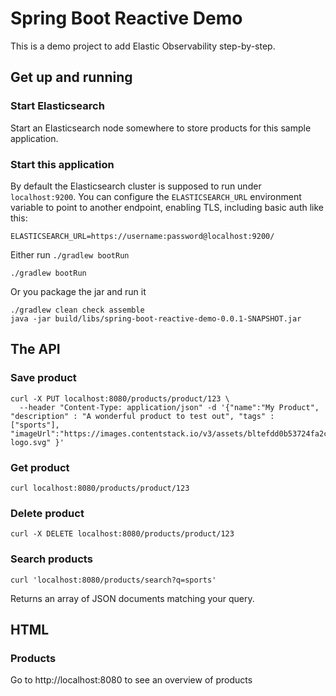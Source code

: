 # Spring Boot Reactive Demo

This is a demo project to add Elastic Observability step-by-step.

## Get up and running

### Start Elasticsearch

Start an Elasticsearch node somewhere to store products for this sample
application.

### Start this application

By default the Elasticsearch cluster is supposed to run under
`localhost:9200`. You can configure the `ELASTICSEARCH_URL` environment
variable to point to another endpoint, enabling TLS, including basic auth
like this:

```
ELASTICSEARCH_URL=https://username:password@localhost:9200/
```

Either run `./gradlew bootRun` 

```
./gradlew bootRun
```

Or you package the jar and run it

```
./gradlew clean check assemble
java -jar build/libs/spring-boot-reactive-demo-0.0.1-SNAPSHOT.jar
```

## The API

### Save product

```
curl -X PUT localhost:8080/products/product/123 \
  --header "Content-Type: application/json" -d '{"name":"My Product", "description" : "A wonderful product to test out", "tags" : ["sports"], "imageUrl":"https://images.contentstack.io/v3/assets/bltefdd0b53724fa2ce/blt280217a63b82a734/5bbdaacf63ed239936a7dd56/elastic-logo.svg" }'
```

### Get product

```
curl localhost:8080/products/product/123
```

### Delete product

```
curl -X DELETE localhost:8080/products/product/123
```

### Search products

```
curl 'localhost:8080/products/search?q=sports'
```

Returns an array of JSON documents matching your query.

## HTML

### Products

Go to http://localhost:8080 to see an overview of products

